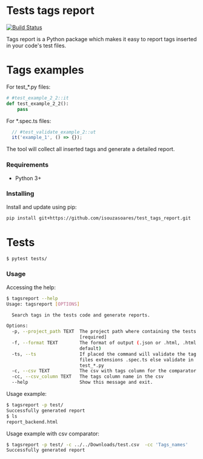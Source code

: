 # Tests tags report

[![Build Status](https://travis-ci.org/isouzasoares/test_tags_report.svg?branch=master)](https://travis-ci.org/isouzasoares/test_tags_report)

Tags report is a Python package which makes it easy to report tags inserted in your code's test files.

# Tags examples

For test_*.py files:

```python
# #test_example_2_2::it
def test_example_2_2():
    pass
```

For *.spec.ts files:

```javascript
  // #test_validate_example_2::ut
  it('example_1', () => {});
```

The tool will collect all inserted tags and generate a detailed report.


### Requirements
- Python 3+

### Installing
Install and update using pip:

```sh
pip install git+https://github.com/isouzasoares/test_tags_report.git
```

# Tests

```sh
$ pytest tests/
``` 

### Usage
Accessing the help:
```sh
$ tagsreport --help
Usage: tagsreport [OPTIONS]

  Search tags in the tests code and generate reports.

Options:
  -p, --project_path TEXT  The project path where containing the tests
                           [required]
  -f, --format TEXT        The format of output (.json or .html, .html is
                           default)
  -ts, --ts                If placed the command will validate the tag in
                           files extensions .spec.ts else validate in
                           test_*.py
  -c, --csv TEXT           The csv with tags column for the comparator
  -cc, --csv_column TEXT   The tags column name in the csv
  --help                   Show this message and exit.
```

Usage example:
```sh
$ tagsreport -p test/
Successfully generated report
$ ls
report_backend.html
```

Usage example with csv comparator:
```sh
$ tagsreport -p test/ -c ../../Downloads/test.csv  -cc 'Tags_names'
Successfully generated report

```









